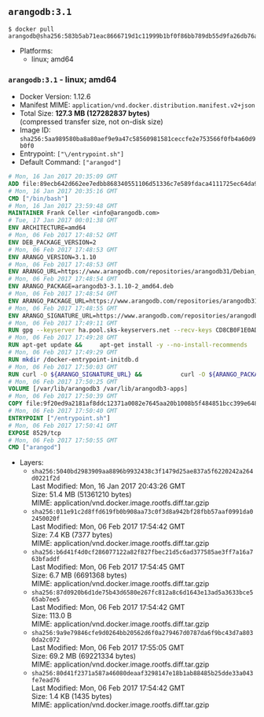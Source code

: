 ## `arangodb:3.1`

```console
$ docker pull arangodb@sha256:583b5ab71eac8666719d1c11999b1bf0f86bb789db55d9fa26db76a0bed2bb82
```

-	Platforms:
	-	linux; amd64

### `arangodb:3.1` - linux; amd64

-	Docker Version: 1.12.6
-	Manifest MIME: `application/vnd.docker.distribution.manifest.v2+json`
-	Total Size: **127.3 MB (127282837 bytes)**  
	(compressed transfer size, not on-disk size)
-	Image ID: `sha256:5aa989580ba8a80aef9e9a47c58560981581ceccfe2e753566f0fb4a60d9b0f0`
-	Entrypoint: `["\/entrypoint.sh"]`
-	Default Command: `["arangod"]`

```dockerfile
# Mon, 16 Jan 2017 20:35:09 GMT
ADD file:89ecb642d662ee7edbb868340551106d51336c7e589fdaca4111725ec64da957 in / 
# Mon, 16 Jan 2017 20:35:16 GMT
CMD ["/bin/bash"]
# Mon, 16 Jan 2017 23:59:48 GMT
MAINTAINER Frank Celler <info@arangodb.com>
# Tue, 17 Jan 2017 00:01:38 GMT
ENV ARCHITECTURE=amd64
# Mon, 06 Feb 2017 17:48:52 GMT
ENV DEB_PACKAGE_VERSION=2
# Mon, 06 Feb 2017 17:48:53 GMT
ENV ARANGO_VERSION=3.1.10
# Mon, 06 Feb 2017 17:48:53 GMT
ENV ARANGO_URL=https://www.arangodb.com/repositories/arangodb31/Debian_8.0
# Mon, 06 Feb 2017 17:48:54 GMT
ENV ARANGO_PACKAGE=arangodb3-3.1.10-2_amd64.deb
# Mon, 06 Feb 2017 17:48:54 GMT
ENV ARANGO_PACKAGE_URL=https://www.arangodb.com/repositories/arangodb31/Debian_8.0/amd64/arangodb3-3.1.10-2_amd64.deb
# Mon, 06 Feb 2017 17:48:55 GMT
ENV ARANGO_SIGNATURE_URL=https://www.arangodb.com/repositories/arangodb31/Debian_8.0/amd64/arangodb3-3.1.10-2_amd64.deb.asc
# Mon, 06 Feb 2017 17:49:11 GMT
RUN gpg --keyserver ha.pool.sks-keyservers.net --recv-keys CD8CB0F1E0AD5B52E93F41E7EA93F5E56E751E9B
# Mon, 06 Feb 2017 17:49:28 GMT
RUN apt-get update &&     apt-get install -y --no-install-recommends         libjemalloc1 	libsnappy1         ca-certificates         pwgen         curl     &&     rm -rf /var/lib/apt/lists/*
# Mon, 06 Feb 2017 17:49:29 GMT
RUN mkdir /docker-entrypoint-initdb.d
# Mon, 06 Feb 2017 17:50:03 GMT
RUN curl -O ${ARANGO_SIGNATURE_URL} &&           curl -O ${ARANGO_PACKAGE_URL} &&             gpg --verify ${ARANGO_PACKAGE}.asc &&     (echo arangodb3 arangodb3/password password test | debconf-set-selections) &&     (echo arangodb3 arangodb3/password_again password test | debconf-set-selections) &&     DEBIAN_FRONTEND="noninteractive" dpkg -i ${ARANGO_PACKAGE} &&     rm -rf /var/lib/arangodb3/* &&     sed -ri         -e 's!127\.0\.0\.1!0.0.0.0!g'         -e 's!^(file\s*=).*!\1 -!'         -e 's!^#\s*uid\s*=.*!uid = arangodb!'         -e 's!^#\s*gid\s*=.*!gid = arangodb!'         /etc/arangodb3/arangod.conf     &&     DEBIAN_FRONTEND="noninteractive" apt-get purge -y --auto-remove ca-certificates &&     rm -f ${ARANGO_PACKAGE}*
# Mon, 06 Feb 2017 17:50:25 GMT
VOLUME [/var/lib/arangodb3 /var/lib/arangodb3-apps]
# Mon, 06 Feb 2017 17:50:39 GMT
COPY file:9f20ed9a2181af8ddc12371a0082e7645aa20b1008b5f484851bcc399e64801e in /entrypoint.sh 
# Mon, 06 Feb 2017 17:50:40 GMT
ENTRYPOINT ["/entrypoint.sh"]
# Mon, 06 Feb 2017 17:50:41 GMT
EXPOSE 8529/tcp
# Mon, 06 Feb 2017 17:50:55 GMT
CMD ["arangod"]
```

-	Layers:
	-	`sha256:5040bd2983909aa8896b9932438c3f1479d25ae837a5f6220242a264d0221f2d`  
		Last Modified: Mon, 16 Jan 2017 20:43:26 GMT  
		Size: 51.4 MB (51361210 bytes)  
		MIME: application/vnd.docker.image.rootfs.diff.tar.gzip
	-	`sha256:011e91c2d8ffd619fb0b908aa73c0f3d8a942bf28fbb57aaf0991da02450020f`  
		Last Modified: Mon, 06 Feb 2017 17:54:42 GMT  
		Size: 7.4 KB (7377 bytes)  
		MIME: application/vnd.docker.image.rootfs.diff.tar.gzip
	-	`sha256:b6d41f4d0cf286077122a82f827fbec21d5c6ad377585ae3ff7a16a763bfaddf`  
		Last Modified: Mon, 06 Feb 2017 17:54:45 GMT  
		Size: 6.7 MB (6691368 bytes)  
		MIME: application/vnd.docker.image.rootfs.diff.tar.gzip
	-	`sha256:87d0920b6d1de75b43d6580e267fc812a8c6d1643e13ad5a3633bce565ab7ee5`  
		Last Modified: Mon, 06 Feb 2017 17:54:42 GMT  
		Size: 113.0 B  
		MIME: application/vnd.docker.image.rootfs.diff.tar.gzip
	-	`sha256:9a9e79846cfe9d0264bb20562d6f0a279467d0787da6f9bc43d7a8030da2c072`  
		Last Modified: Mon, 06 Feb 2017 17:55:05 GMT  
		Size: 69.2 MB (69221334 bytes)  
		MIME: application/vnd.docker.image.rootfs.diff.tar.gzip
	-	`sha256:80d41f2371a587a46080deaaf3298147e18b1ab88485b25dde33a043fe7ead76`  
		Last Modified: Mon, 06 Feb 2017 17:54:42 GMT  
		Size: 1.4 KB (1435 bytes)  
		MIME: application/vnd.docker.image.rootfs.diff.tar.gzip
